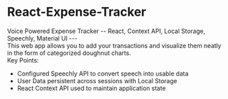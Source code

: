 # React-Expense-Tracker
Voice Powered Expense Tracker -- React, Context API, Local Storage, Speechly, Material UI ---   
This web app allows you to add your transactions and visualize them neatly in the form of categorized doughnut charts.  
Key Points:
- Configured Speechly API to convert speech into usable data 
- User Data persistent across sessions with Local Storage
- React Context API used to maintain application state
